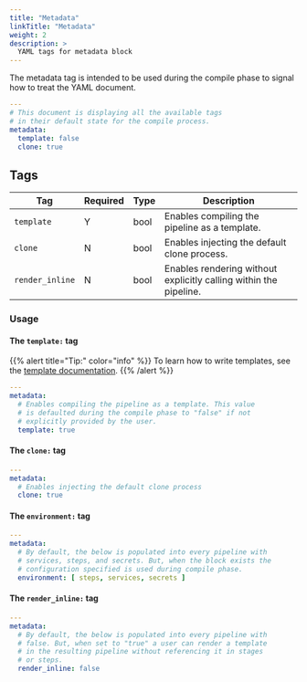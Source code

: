 ```yaml
---
title: "Metadata"
linkTitle: "Metadata"
weight: 2
description: >
  YAML tags for metadata block
---
```


The metadata tag is intended to be used during the compile phase to signal how to treat the YAML document.

```yaml
---
# This document is displaying all the available tags
# in their default state for the compile process.
metadata:
  template: false
  clone: true
```

## Tags

| Tag             | Required | Type | Description                                                        |
|-----------------|----------|------|--------------------------------------------------------------------|
| `template`      | Y        | bool | Enables compiling the pipeline as a template.                      |
| `clone`         | N        | bool | Enables injecting the default clone process.                       |
| `render_inline` | N        | bool | Enables rendering without explicitly calling within the pipeline.  |

### Usage

#### The `template:` tag

{{% alert title="Tip:" color="info" %}}
To learn how to write templates, see the [template documentation](/docs/templates).
{{% /alert %}}

```yaml
---
metadata:
  # Enables compiling the pipeline as a template. This value 
  # is defaulted during the compile phase to "false" if not 
  # explicitly provided by the user.
  template: true
```

#### The `clone:` tag

```yaml
---
metadata:
  # Enables injecting the default clone process
  clone: true
```

#### The `environment:` tag

```yaml
---
metadata:
  # By default, the below is populated into every pipeline with
  # services, steps, and secrets. But, when the block exists the
  # configuration specified is used during compile phase.
  environment: [ steps, services, secrets ]
```

#### The `render_inline:` tag

```yaml
---
metadata:
  # By default, the below is populated into every pipeline with
  # false. But, when set to "true" a user can render a template 
  # in the resulting pipeline without referencing it in stages
  # or steps. 
  render_inline: false
```